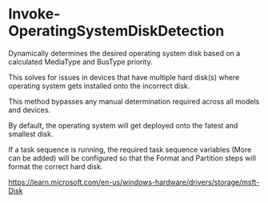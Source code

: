 # Invoke-OperatingSystemDiskDetection
Dynamically determines the desired operating system disk based on a calculated MediaType and BusType priority.

This solves for issues in devices that have multiple hard disk(s) where operating system gets installed onto the incorrect disk.

This method bypasses any manual determination required across all models and devices.

By default, the operating system will get deployed onto the fatest and smallest disk.

If a task sequence is running, the required task sequence variables (More can be added) will be configured so that the Format and Partition steps will format the correct hard disk.

https://learn.microsoft.com/en-us/windows-hardware/drivers/storage/msft-Disk
